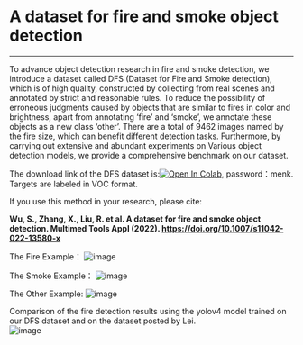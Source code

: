 # A dataset for fire and smoke object detection
---
To advance object detection research in fire and smoke detection, we introduce a dataset called DFS (Dataset for Fire and Smoke detection), which is of high quality, constructed by collecting from real scenes and annotated by strict and reasonable rules. To reduce the possibility of erroneous judgments caused by objects that are similar to fires in color and brightness, apart from annotating ‘fire’ and ‘smoke’, we annotate these objects as a new class ‘other’. There are a total of 9462
images named by the fire size, which can benefit different detection tasks. Furthermore, by carrying out extensive and abundant experiments on Various object detection models, we provide a comprehensive benchmark on our dataset.

The download link of the DFS dataset is:[![Open In Colab](https://pan.baidu.com/s/1k0fwF84mjGGUXnunqhhcRw)](https://pan.baidu.com/s/1k0fwF84mjGGUXnunqhhcRw), password：menk. Targets are labeled in VOC format.  

If you use this method in your research, please cite:

__Wu, S., Zhang, X., Liu, R. et al. A dataset for fire and smoke object detection. Multimed Tools Appl (2022). https://doi.org/10.1007/s11042-022-13580-x__



The Fire Example：
![image](https://github.com/siyuanwu/DFS-FIRE-SMOKE-Dataset/blob/main/Figure/fire.png)

The Smoke Example：
![image](https://github.com/siyuanwu/DFS-FIRE-SMOKE-Dataset/blob/main/Figure/smoke.png)

The Other Example:
![image](https://github.com/siyuanwu/DFS-FIRE-SMOKE-Dataset/blob/main/Figure/other.png)

Comparison of the fire detection results using the yolov4 model trained on our DFS dataset and on
the dataset posted by Lei.  
![image](https://github.com/siyuanwu/DFS-FIRE-SMOKE-Dataset/blob/main/Figure/comparison.png)